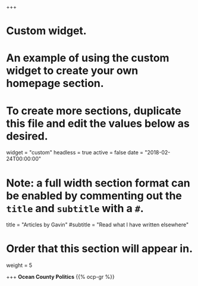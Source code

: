 +++
# Custom widget.
# An example of using the custom widget to create your own homepage section.
# To create more sections, duplicate this file and edit the values below as desired.
widget = "custom"
headless = true 
active = false
date = "2018-02-24T00:00:00"

# Note: a full width section format can be enabled by commenting out the `title` and `subtitle` with a `#`.
title = "Articles by Gavin"
#subtitle = "Read what I have written elsewhere"

# Order that this section will appear in.
weight = 5

+++
**Ocean County Politics**
{{% ocp-gr %}}
